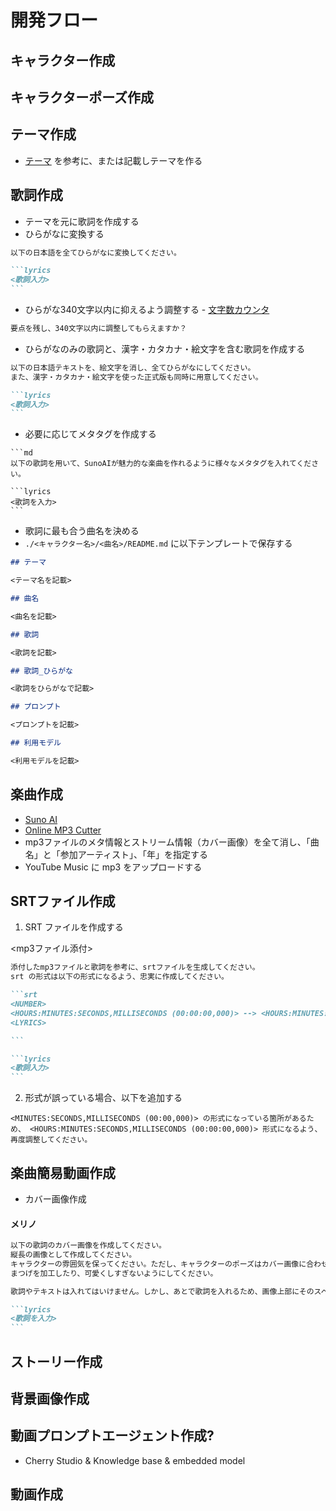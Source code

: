 # 開発フロー

## キャラクター作成

## キャラクターポーズ作成

## テーマ作成

- [テーマ](./テーマ.md) を参考に、または記載しテーマを作る

## 歌詞作成

- テーマを元に歌詞を作成する
- ひらがなに変換する

````md
以下の日本語を全てひらがなに変換してください。

```lyrics
<歌詞入力>
```
````

- ひらがな340文字以内に抑えるよう調整する - [文字数カウンタ](https://sundryst.com/convenienttool/strcount.html)

```md
要点を残し、340文字以内に調整してもらえますか？
```

- ひらがなのみの歌詞と、漢字・カタカナ・絵文字を含む歌詞を作成する

````md
以下の日本語テキストを、絵文字を消し、全てひらがなにしてください。
また、漢字・カタカナ・絵文字を使った正式版も同時に用意してください。

```lyrics
<歌詞入力>
```
````

- 必要に応じてメタタグを作成する

````
```md
以下の歌詞を用いて、SunoAIが魅力的な楽曲を作れるように様々なメタタグを入れてください。

```lyrics
<歌詞を入力>
```
````


- 歌詞に最も合う曲名を決める
- `./<キャラクター名>/<曲名>/README.md` に以下テンプレートで保存する

```md
## テーマ

<テーマ名を記載>

## 曲名

<曲名を記載>

## 歌詞

<歌詞を記載>

## 歌詞_ひらがな

<歌詞をひらがなで記載>

## プロンプト

<プロンプトを記載>

## 利用モデル

<利用モデルを記載>
```

## 楽曲作成

- [Suno AI](https://suno.com/)
- [Online MP3 Cutter](https://mp3cut.net/ja/)
- mp3ファイルのメタ情報とストリーム情報（カバー画像）を全て消し、「曲名」と「参加アーティスト」、「年」を指定する
- YouTube Music に mp3 をアップロードする


## SRTファイル作成

1. SRT ファイルを作成する

<mp3ファイル添付>

````md
添付したmp3ファイルと歌詞を参考に、srtファイルを生成してください。
srt の形式は以下の形式になるよう、忠実に作成してください。

```srt
<NUMBER>
<HOURS:MINUTES:SECONDS,MILLISECONDS (00:00:00,000)> --> <HOURS:MINUTES:SECONDS,MILLISECONDS (00:00:00,000)>
<LYRICS>

```

```lyrics
<歌詞入力>
```
````

2. 形式が誤っている場合、以下を追加する

```
<MINUTES:SECONDS,MILLISECONDS (00:00,000)> の形式になっている箇所があるため、 <HOURS:MINUTES:SECONDS,MILLISECONDS (00:00:00,000)> 形式になるよう、再度調整してください。
```

## 楽曲簡易動画作成

- カバー画像作成



#### メリノ

````md
以下の歌詞のカバー画像を作成してください。
縦長の画像として作成してください。
キャラクターの雰囲気を保ってください。ただし、キャラクターのポーズはカバー画像に合わせて変更して良いです。
まつげを加工したり、可愛くしすぎないようにしてください。

歌詞やテキストは入れてはいけません。しかし、あとで歌詞を入れるため、画像上部にそのスペースを確保してください。

```lyrics
<歌詞を入力>
```
````

## ストーリー作成

## 背景画像作成

## 動画プロンプトエージェント作成?

- Cherry Studio & Knowledge base & embedded model

## 動画作成


